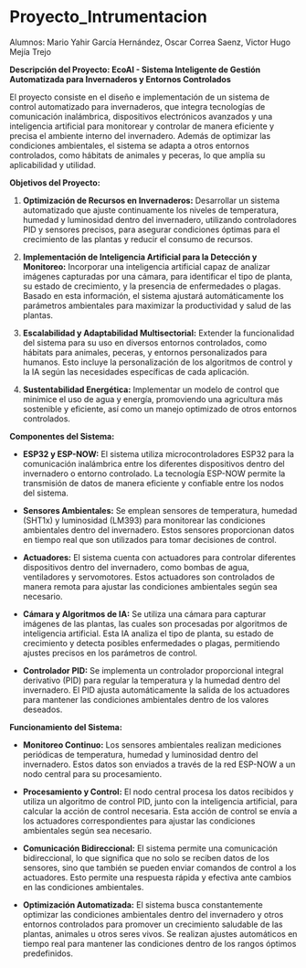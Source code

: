 # Proyecto_Intrumentacion
Alumnos: Mario Yahir García Hernández, Oscar Correa Saenz, Victor Hugo Mejía Trejo

**Descripción del Proyecto: EcoAI - Sistema Inteligente de Gestión Automatizada para Invernaderos y Entornos Controlados**

El proyecto consiste en el diseño e implementación de un sistema de control automatizado para invernaderos, que integra tecnologías de comunicación inalámbrica, dispositivos electrónicos avanzados y una inteligencia artificial para monitorear y controlar de manera eficiente y precisa el ambiente interno del invernadero. Además de optimizar las condiciones ambientales, el sistema se adapta a otros entornos controlados, como hábitats de animales y peceras, lo que amplía su aplicabilidad y utilidad.

**Objetivos del Proyecto:**

1. **Optimización de Recursos en Invernaderos:** Desarrollar un sistema automatizado que ajuste continuamente los niveles de temperatura, humedad y luminosidad dentro del invernadero, utilizando controladores PID y sensores precisos, para asegurar condiciones óptimas para el crecimiento de las plantas y reducir el consumo de recursos.

2. **Implementación de Inteligencia Artificial para la Detección y Monitoreo:** Incorporar una inteligencia artificial capaz de analizar imágenes capturadas por una cámara, para identificar el tipo de planta, su estado de crecimiento, y la presencia de enfermedades o plagas. Basado en esta información, el sistema ajustará automáticamente los parámetros ambientales para maximizar la productividad y salud de las plantas.

3. **Escalabilidad y Adaptabilidad Multisectorial:** Extender la funcionalidad del sistema para su uso en diversos entornos controlados, como hábitats para animales, peceras, y entornos personalizados para humanos. Esto incluye la personalización de los algoritmos de control y la IA según las necesidades específicas de cada aplicación.

4. **Sustentabilidad Energética:** Implementar un modelo de control que minimice el uso de agua y energía, promoviendo una agricultura más sostenible y eficiente, así como un manejo optimizado de otros entornos controlados.

**Componentes del Sistema:**

- **ESP32 y ESP-NOW:** El sistema utiliza microcontroladores ESP32 para la comunicación inalámbrica entre los diferentes dispositivos dentro del invernadero o entorno controlado. La tecnología ESP-NOW permite la transmisión de datos de manera eficiente y confiable entre los nodos del sistema.

- **Sensores Ambientales:** Se emplean sensores de temperatura, humedad (SHT1x) y luminosidad (LM393) para monitorear las condiciones ambientales dentro del invernadero. Estos sensores proporcionan datos en tiempo real que son utilizados para tomar decisiones de control.

- **Actuadores:** El sistema cuenta con actuadores para controlar diferentes dispositivos dentro del invernadero, como bombas de agua, ventiladores y servomotores. Estos actuadores son controlados de manera remota para ajustar las condiciones ambientales según sea necesario.

- **Cámara y Algoritmos de IA:** Se utiliza una cámara para capturar imágenes de las plantas, las cuales son procesadas por algoritmos de inteligencia artificial. Esta IA analiza el tipo de planta, su estado de crecimiento y detecta posibles enfermedades o plagas, permitiendo ajustes precisos en los parámetros de control.

- **Controlador PID:** Se implementa un controlador proporcional integral derivativo (PID) para regular la temperatura y la humedad dentro del invernadero. El PID ajusta automáticamente la salida de los actuadores para mantener las condiciones ambientales dentro de los valores deseados.

**Funcionamiento del Sistema:**

- **Monitoreo Continuo:** Los sensores ambientales realizan mediciones periódicas de temperatura, humedad y luminosidad dentro del invernadero. Estos datos son enviados a través de la red ESP-NOW a un nodo central para su procesamiento.

- **Procesamiento y Control:** El nodo central procesa los datos recibidos y utiliza un algoritmo de control PID, junto con la inteligencia artificial, para calcular la acción de control necesaria. Esta acción de control se envía a los actuadores correspondientes para ajustar las condiciones ambientales según sea necesario.

- **Comunicación Bidireccional:** El sistema permite una comunicación bidireccional, lo que significa que no solo se reciben datos de los sensores, sino que también se pueden enviar comandos de control a los actuadores. Esto permite una respuesta rápida y efectiva ante cambios en las condiciones ambientales.

- **Optimización Automatizada:** El sistema busca constantemente optimizar las condiciones ambientales dentro del invernadero y otros entornos controlados para promover un crecimiento saludable de las plantas, animales u otros seres vivos. Se realizan ajustes automáticos en tiempo real para mantener las condiciones dentro de los rangos óptimos predefinidos.

        
